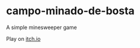 # campo-minado-de-bosta
A simple minesweeper game

Play on [itch.io](https://hudell.itch.io/campo-minado-de-bosta)
